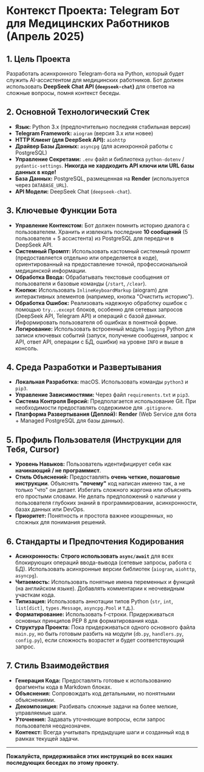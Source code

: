 # Контекст Проекта: Telegram Бот для Медицинских Работников (Апрель 2025)

## 1. Цель Проекта

Разработать асинхронного Telegram-бота на Python, который будет служить AI-ассистентом для медицинских работников. Бот должен использовать **DeepSeek Chat API (`deepseek-chat`)** для ответов на сложные вопросы, помня контекст беседы.

## 2. Основной Технологический Стек

* **Язык:** Python 3.x (предпочтительно последняя стабильная версия)
* **Telegram Framework:** `aiogram` (версия 3.x или новее)
* **HTTP Клиент (для DeepSeek API):** `aiohttp`
* **Драйвер Базы Данных:** `asyncpg` (для асинхронной работы с PostgreSQL)
* **Управление Секретами:** `.env` файл и библиотека `python-dotenv` / `pydantic-settings`. **Никогда не хардкодить API ключи или URL базы данных в коде!**
* **База Данных:** PostgreSQL, размещенная на **Render** (используется через `DATABASE_URL`).
* **API Модели:** DeepSeek Chat (`deepseek-chat`).

## 3. Ключевые Функции Бота

* **Управление Контекстом:** Бот должен помнить историю диалога с пользователем. Хранить и извлекать последние **10 сообщений** (5 пользователя + 5 ассистента) из PostgreSQL для передачи в DeepSeek API.
* **Системный Промпт:** Использовать кастомный системный промпт (предоставляется отдельно или определяется в коде), ориентированный на предоставление точной, профессиональной медицинской информации.
* **Обработка Ввода:** Обрабатывать текстовые сообщения от пользователя и базовые команды (`/start`, `/clear`).
* **Кнопки:** Использовать `InlineKeyboardMarkup` (aiogram) для интерактивных элементов (например, кнопка "Очистить историю").
* **Обработка Ошибок:** Реализовать надежную обработку ошибок с помощью `try...except` блоков, особенно для сетевых запросов (DeepSeek API, Telegram API) и операций с базой данных. Информировать пользователя об ошибках в понятной форме.
* **Логирование:** Использовать встроенный модуль `logging` Python для записи ключевых событий (запуск, получение сообщения, запрос к API, ответ API, операции с БД, ошибки) на уровне `INFO` и выше в консоль.

## 4. Среда Разработки и Развертывания

* **Локальная Разработка:** macOS. Использовать команды `python3` и `pip3`.
* **Управление Зависимостями:** Через файл `requirements.txt` и `pip3`.
* **Система Контроля Версий:** Предполагается использование Git. При необходимости предоставлять содержимое для `.gitignore`.
* **Платформа Развертывания (Деплой):** **Render** (Web Service для бота + Managed PostgreSQL для базы данных).

## 5. Профиль Пользователя (Инструкции для Тебя, Cursor)

* **Уровень Навыков:** Пользователь идентифицирует себя как **начинающий / не программист**.
* **Стиль Объяснений:** Предоставлять **очень четкие, пошаговые инструкции**. Объяснять **"почему"** код написан именно так, а не только "что" он делает. Избегать сложного жаргона или объяснять его простыми словами. Не делать предположений о наличии у пользователя глубоких знаний в программировании, асинхронности, базах данных или DevOps.
* **Приоритет:** Понятность и простота важнее изощренных, но сложных для понимания решений.

## 6. Стандарты и Предпочтения Кодирования

* **Асинхронность:** **Строго использовать `async/await`** для всех блокирующих операций ввода-вывода (сетевые запросы, работа с БД). Использовать асинхронные версии библиотек (`aiogram`, `aiohttp`, `asyncpg`).
* **Читаемость:** Использовать понятные имена переменных и функций (на английском языке). Добавлять комментарии к неочевидным участкам кода.
* **Типизация:** Использовать аннотации типов Python (`str`, `int`, `list[dict]`, `types.Message`, `asyncpg.Pool` и т.д.).
* **Форматирование:** Использовать f-строки. Придерживаться основных принципов PEP 8 для форматирования кода.
* **Структура Проекта:** Пока придерживаться одного основного файла `main.py`, но быть готовым разбить на модули (`db.py`, `handlers.py`, `config.py`), если сложность возрастет и будет соответствующий запрос.

## 7. Стиль Взаимодействия

* **Генерация Кода:** Предоставлять готовые к использованию фрагменты кода в Markdown блоках.
* **Объяснения:** Сопровождать код детальными, но понятными объяснениями.
* **Декомпозиция:** Разбивать сложные задачи на более мелкие, управляемые шаги.
* **Уточнения:** Задавать уточняющие вопросы, если запрос пользователя неоднозначен.
* **Контекст:** Всегда учитывать предыдущие шаги и созданный код в рамках текущей задачи.

---

**Пожалуйста, придерживайся этих инструкций во всех наших последующих беседах по этому проекту.**
